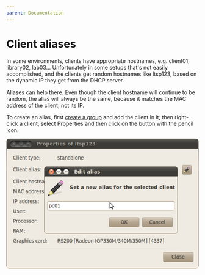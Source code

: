 ```yaml
---
parent: Documentation
---
```


# Client aliases

In some environments, clients have appropriate hostnames, e.g. client01, library02, lab03... Unfortunately in some setups that's not easily accomplished, and the clients get random hostnames like ltsp123, based on the dynamic IP they get from the DHCP server.

Aliases can help there. Even though the client hostname will continue to be random, the alias will always be the same, because it matches the MAC address of the client, not its IP.

To create an alias, first [create a group](../groups) and add the client in it; then right-click a client, select Properties and then click on the button with the pencil icon.

![Aliases](aliases.png)
